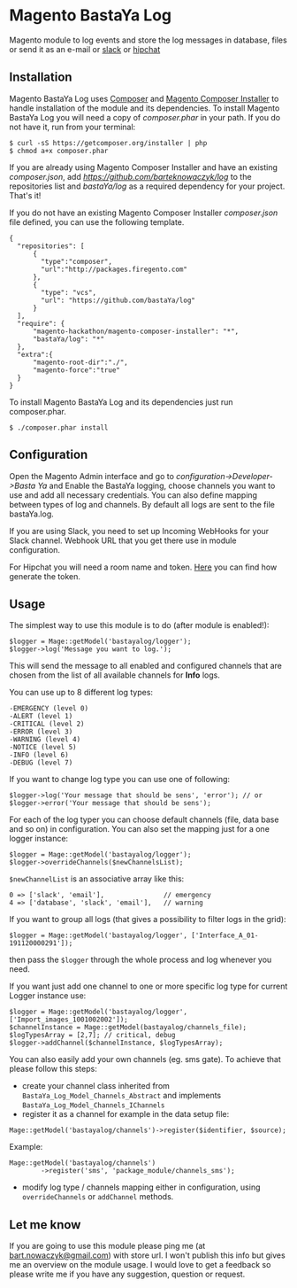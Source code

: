 # Magento BastaYa Log
Magento module to log events and store the log messages in database, files or send it as an e-mail or [slack](https://slack.com) or [hipchat](https://hipchat.com)

## Installation ##

Magento BastaYa Log uses [Composer](http://getcomposer.org) and [Magento Composer Installer](https://github.com/magento-hackathon/magento-composer-installer) to handle installation of the module and its dependencies. To install Magento BastaYa Log you will need a copy of _composer.phar_ in your path. If you do not have it, run from your terminal:

    $ curl -sS https://getcomposer.org/installer | php
    $ chmod a+x composer.phar

If you are already using Magento Composer Installer and have an existing _composer.json_, add _https://github.com/barteknowaczyk/log_ to the repositories list and _bastaYa/log_ as a required dependency for your project. That's it!

If you do not have an existing Magento Composer Installer _composer.json_ file defined, you can use the following template.

    {
      "repositories": [
          {
            "type":"composer",
            "url":"http://packages.firegento.com"
          },
          {
            "type": "vcs",
            "url": "https://github.com/bastaYa/log"
          }
      ],
      "require": {
          "magento-hackathon/magento-composer-installer": "*",
          "bastaYa/log": "*"
      },
      "extra":{
          "magento-root-dir":"./",
          "magento-force":"true"
      }
    }


To install Magento BastaYa Log and its dependencies just run composer.phar.

    $ ./composer.phar install


## Configuration ##

Open the Magento Admin interface and go to _configuration->Developer->Basta Ya_ and Enable the BastaYa logging, choose channels you want to use and add all necessary credentials. 
You can also define mapping between types of log and channels. By default all logs are sent to the file bastaYa.log.

If you are using Slack, you need to set up Incoming WebHooks for your Slack channel. Webhook URL that you get there use in module configuration. 

For Hipchat you will need a room name and token. [Here](https://bobswift.atlassian.net/wiki/display/HCLI/How+to+Generate+a+HipChat+Access+Token) you can find how generate the token. 

## Usage ##

The simplest way to use this module is to do (after module is enabled!):
```
$logger = Mage::getModel('bastayalog/logger');
$logger->log('Message you want to log.');
```
This will send the message to all enabled and configured channels that are chosen from the list of all available channels for __Info__ logs.

You can use up to 8 different log types:

    -EMERGENCY (level 0)
    -ALERT (level 1)
    -CRITICAL (level 2)
    -ERROR (level 3)
    -WARNING (level 4)
    -NOTICE (level 5)
    -INFO (level 6)
    -DEBUG (level 7)

If you want to change log type you can use one of following:
```
$logger->log('Your message that should be sens', 'error'); // or 
$logger->error('Your message that should be sens');
```

For each of the log typer you can choose default channels (file, data base and so on) in configuration.
You can also set the mapping just for a one logger instance:
```
$logger = Mage::getModel('bastayalog/logger');
$logger->overrideChannels($newChannelsList);
```

`$newChannelList`  is an associative array like this:
```'
0 => ['slack', 'email'],               // emergency
4 => ['database', 'slack', 'email'],   // warning
```

If you want to group all logs (that gives a possibility to filter logs in the grid):
```
$logger = Mage::getModel('bastayalog/logger', ['Interface_A_01-191120000291']);
```
then pass the `$logger` through the whole process and log whenever you need.

If you want just add one channel to one or more specific log type for current Logger instance use:
```
$logger = Mage::getModel('bastayalog/logger', ['Import_images_1001002002']);
$channelInstance = Mage::getModel(bastayalog/channels_file);
$logTypesArray = [2,7]; // critical, debug
$logger->addChannel($channelInstance, $logTypesArray);
```

You can also easily add your own channels (eg. sms gate). To achieve that please follow this steps:
- create your channel class inherited from `BastaYa_Log_Model_Channels_Abstract` and implements `BastaYa_Log_Model_Channels_IChannels`
- register it as a channel for example in the data setup file:
```
Mage::getModel('bastayalog/channels')->register($identifier, $source);
```
Example:
```
Mage::getModel('bastayalog/channels')
        ->register('sms', 'package_module/channels_sms');
```
- modify log type / channels mapping either in configuration, using `overrideChannels` or `addChannel` methods.

## Let me know ##

If you are going to use this module please ping me (at bart.nowaczyk@gmail.com) with store url. I won't publish this info but gives me an overview on the module usage.
I would love to get a feedback so please write me if you have any suggestion, question or request.



